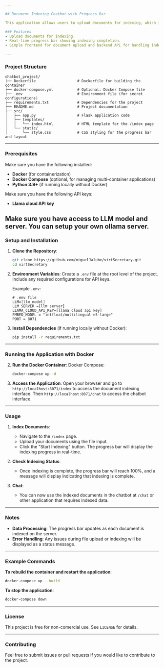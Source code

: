 ```yaml
---

## Document Indexing Chatbot with Progress Bar

This application allows users to upload documents for indexing, which is used in a Retrieval-Augmented Generation (RAG) system powered by LlamaIndex and Ollama’s models. The progress of document indexing is displayed on a webpage using a progress bar.

### Features
- Upload documents for indexing.
- Real-time progress bar showing indexing completion.
- Simple frontend for document upload and backend API for handling indexing.

---
```


### Project Structure

```
chatbot_project/
├── Dockerfile                   # Dockerfile for building the container
├── docker-compose.yml           # Optional: Docker Compose file
├── .env                         # Environment file (for secret configurations)
├── requirements.txt             # Dependencies for the project
├── README.md                    # Project documentation
├── src/
│   ├── app.py                   # Flask application code
│   ├── templates/
│   │   └── index.html           # HTML template for the /index page
│   └── static/
│       └── style.css            # CSS styling for the progress bar and layout
```

---

### Prerequisites

Make sure you have the following installed:
- **Docker** (for containerization)
- **Docker Compose** (optional, for managing multi-container applications)
- **Python 3.9+** (if running locally without Docker)

Make sure you have the following API keys:
- **Llama cloud API key**

Make sure you have access to LLM model and server. You can setup your own ollama server.
---

### Setup and Installation

1. **Clone the Repository**:
   ```bash
   git clone https://github.com/miguelJalube/virtSecretary.git
   cd virtSecretary
   ```

2. **Environment Variables**:
   Create a `.env` file at the root level of the project. Include any required configurations for API keys.

   Example `.env`:
   ```plaintext
   # .env file
   LLM=[llm model]
   LLM_SERVER =[llm server]
   LLAMA_CLOUD_API_KEY=[llama cloud api key]
   EMBED_MODEL = "intfloat/multilingual-e5-large"
   PORT = 8071
   ```

3. **Install Dependencies** (if running locally without Docker):
   ```bash
   pip install -r requirements.txt
   ```

---

### Running the Application with Docker

2. **Run the Docker Container**:
   Docker Compose:
   ```bash
   docker-compose up -d
   ```

3. **Access the Application**:
   Open your browser and go to `http://localhost:8071/index` to access the document indexing interface.
   Then `http://localhost:8071/chat` to access the chatbot interface.

---

### Usage

1. **Index Documents**:
   - Navigate to the `/index` page.
   - Upload your documents using the file input.
   - Click the "Start Indexing" button. The progress bar will display the indexing progress in real-time.

2. **Check Indexing Status**:
   - Once indexing is complete, the progress bar will reach 100%, and a message will display indicating that indexing is complete.

3. **Chat**:
   - You can now use the indexed documents in the chatbot at `/chat` or other application that requires indexed data.

---

### Notes

- **Data Processing**: The progress bar updates as each document is indexed on the server.
- **Error Handling**: Any issues during file upload or indexing will be displayed as a status message.

---

### Example Commands

**To rebuild the container and restart the application**:
```bash
docker-compose up --build
```

**To stop the application**:
```bash
docker-compose down
```

---

### License

This project is free for non-comercial use. See `LICENSE` for details.

---

### Contributing

Feel free to submit issues or pull requests if you would like to contribute to the project.